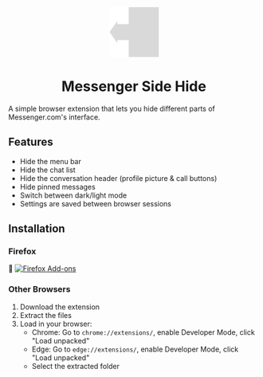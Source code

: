 <p align="center">
    <img src="icon128.png" alt="Messenger Logo" width="100">
</p>

<h1 align="center">Messenger Side Hide</h1>

A simple browser extension that lets you hide different parts of Messenger.com's interface.

## Features
- Hide the menu bar 
- Hide the chat list
- Hide the conversation header (profile picture & call buttons)
- Hide pinned messages
- Switch between dark/light mode
- Settings are saved between browser sessions

## Installation
### Firefox
<p align="left">
    🦊 <a href="https://addons.mozilla.org/.../messenger-side-hide">
    <img src="https://addons.mozilla.org/static/img/addons-buttons/firefox-addons.svg" alt="Firefox Add-ons">
    </a>
</p>

### Other Browsers
1. Download the extension
2. Extract the files
3. Load in your browser:
   - Chrome: Go to `chrome://extensions/`, enable Developer Mode, click "Load unpacked"
   - Edge: Go to `edge://extensions/`, enable Developer Mode, click "Load unpacked"
   - Select the extracted folder
